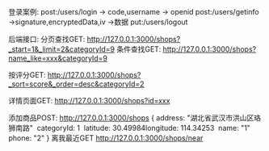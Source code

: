 ﻿登录案例:
post:/users/login -> code,username -> openid
post:/users/getinfo ->signature,encryptedData,iv ->数据
put:/users/logout



后端接口:
分页查找GET:
http://127.0.0.1:3000/shops?_start=1&_limit=2&categoryId=9
条件查找GET:
http://127.0.0.1:3000/shops?name_like=xxx&categoryId=9

按评分GET:
http://127.0.0.1:3000/shops?_sort=score&_order=desc&categoryId=2

详情页面GET:
http://127.0.0.1:3000/shops?id=xxx

添加商品POST:
http://127.0.0.1:3000/shops
{
​	address: "湖北省武汉市洪山区珞狮南路"
​	categoryId: 1
​	latitude: 30.49984
​	longitude: 114.34253
​	name: "1"
​	phone: "2"
}
离我最近GET
http://127.0.0.1:3000/shops/near